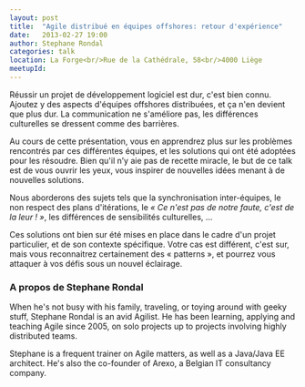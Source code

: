```yaml
---
layout: post
title:  "Agile distribué en équipes offshores: retour d'expérience"
date:   2013-02-27 19:00
author:	Stephane Rondal
categories: talk
location: La Forge<br/>Rue de la Cathédrale, 58<br/>4000 Liège
meetupId: 
---
```

Réussir un projet de développement logiciel est dur, c'est bien connu. Ajoutez y des aspects d'équipes offshores distribuées, et ça n'en devient que plus dur. La communication ne s'améliore pas, les différences culturelles se dressent comme des barrières.

Au cours de cette présentation, vous en apprendrez plus sur les problèmes rencontrés par ces différentes équipes, et les solutions qui ont été adoptées pour les résoudre. Bien qu'il n’y aie pas de recette miracle, le but de ce talk est de vous ouvrir les yeux, vous inspirer de nouvelles idées menant à de nouvelles solutions.

Nous aborderons des sujets tels que la synchronisation inter-équipes, le non respect des plans d'itérations, le _« Ce n'est pas de notre faute, c'est de la leur ! »_, les différences de sensibilités culturelles, …

Ces solutions ont bien sur été mises en place dans le cadre d'un projet particulier, et de son contexte spécifique. Votre cas est différent, c'est sur, mais vous reconnaitrez certainement des « patterns », et pourrez vous attaquer à vos défis sous un nouvel éclairage.

<h3>A propos de Stephane Rondal</h3>
When he's not busy with his family, traveling, or toying around with geeky stuff, Stephane Rondal is an avid Agilist. He has been learning, applying and teaching Agile since 2005, on solo projects up to projects involving highly distributed teams.

Stephane is a frequent trainer on Agile matters, as well as a Java/Java EE architect. He's also the co-founder of Arexo, a Belgian IT consultancy company.
